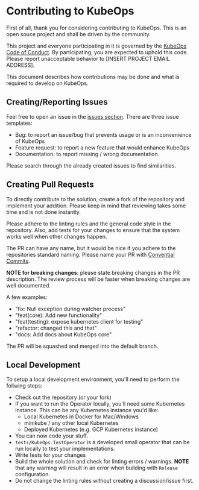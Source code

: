 # Contributing to KubeOps

First of all, thank you for considering contributing to KubeOps.
This is an open souce project and shall be driven by the community.

This project and everyone participating in it is governed by the
[KubeOps Code of Conduct](./CODE_OF_CONDUCT.md). By participating, you are
expected to uphold this code. Please report unacceptable behavior to
[INSERT PROJECT EMAIL ADDRESS].

This document describes how contributions may be done and what is required
to develop on KubeOps.

## Creating/Reporting Issues

Feel free to open an issue in the [issues section](https://github.com/buehler/dotnet-operator-sdk/issues).
There are three issue templates:
- Bug: to report an issue/bug that prevents usage or is an inconvenience of KubeOps
- Feature request: to report a new feature that would enhance KubeOps
- Documentation: to report missing / wrong documentation

Please search through the already created issues to find similarities.

## Creating Pull Requests

To directly contribute to the solution, create a fork of the repository
and implement your addition. Please keep in mind that reviewing takes some
time and is not done instantly.

Please adhere to the linting rules and the general code style in the repository.
Also, add tests for your changes to ensure that the system works well
when other changes happen.

The PR can have any name, but it would be nice if you adhere to
the repositories standard naming. Please name your PR
with [Convential Commits](https://www.conventionalcommits.org/en/v1.0.0/#summary).

**NOTE for breaking changes**: please state breaking changes
in the PR description. The review process will be faster when
breaking changes are well documented.

A few examples:
- "fix: Null exception during watcher process"
- "feat(core): Add new functionality"
- "feat(testing): expose kubernetes client for testing"
- "refactor: changed this and that"
- "docs: Add docs about KubeOps core"

The PR will be squashed and merged into the default branch.

## Local Development

To setup a local development environment, you'll need to perform the follwing steps:

- Check out the repository (or your fork)
- If you want to run the Operator locally, you'll need some Kubernetes instance.
  This can be any Kubernetes instance you'd like:
  - Local Kubernetes in Docker for Mac/Windows
  - minikube / any other local Kubernetes
  - Deployed Kubernetes (e.g. GCP Kubernetes instance)
- You can now code your stuff.
- `tests/KubeOps.TestOperator` is a developed small operator that can be run
  locally to test your implementations.
- Write tests for your changes
- Build the whole solution and check for linting errors / warnings.
  **NOTE** that any warning will result in an error when building
  with `Release` configuration.
- Do not change the linting rules without creating a discussion/issue first.
